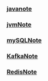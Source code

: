 ### [javanote](https://github.com/wangjunjie0817/note/blob/master/java/javaNote.md)
### [jvmNote](https://github.com/wangjunjie0817/note/blob/master/jvm/jvmNote.md)
### [mySQLNote](https://github.com/wangjunjie0817/note/blob/master/jvm/jvmNote.md)
### [KafkaNote](https://github.com/wangjunjie0817/note/blob/master/Kafka/KafkaNote.md)
### [RedisNote](https://github.com/wangjunjie0817/note/blob/master/Redis/RedisNote.md)
